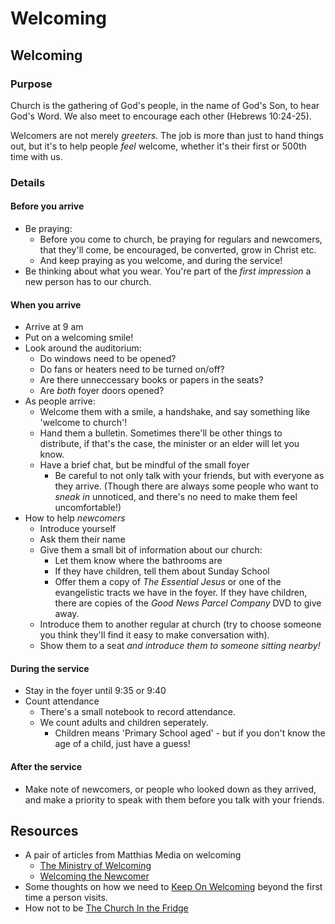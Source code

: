 # Welcoming

## Welcoming

### Purpose

Church is the gathering of God's people, in the name of God's Son, to hear God's Word. We also meet to encourage each other \(Hebrews 10:24-25\).

Welcomers are not merely _greeters_. The job is more than just to hand things out, but it's to help people _feel_ welcome, whether it's their first or 500th time with us.

### Details

#### Before you arrive

* Be praying:
  * Before you come to church, be praying for regulars and newcomers, that they'll come, be encouraged, be converted, grow in Christ etc.
  * And keep praying as you welcome, and during the service!
* Be thinking about what you wear. You're part of the _first impression_ a new person has to our church.

#### When you arrive

* Arrive at 9 am
* Put on a welcoming smile!
* Look around the auditorium:
  * Do windows need to be opened?
  * Do fans or heaters need to be turned on/off?
  * Are there unneccessary books or papers in the seats?
  * Are _both_ foyer doors opened?
* As people arrive:
  * Welcome them with a smile, a handshake, and say something like 'welcome to church'!
  * Hand them a bulletin. Sometimes there'll be other things to distribute, if that's the case, the minister or an elder will let you know.
  * Have a brief chat, but be mindful of the small foyer
    * Be careful to not only talk with your friends, but with everyone as they arrive. \(Though there are always some people who want to _sneak in_ unnoticed, and there's no need to make them feel uncomfortable!\)
* How to help _newcomers_
  * Introduce yourself
  * Ask them their name
  * Give them a small bit of information about our church:
    * Let them know where the bathrooms are
    * If they have children, tell them about Sunday School
    * Offer them a copy of _The Essential Jesus_ or one of the evangelistic tracts we have in the foyer. If they have children, there are copies of the _Good News Parcel Company_ DVD to give away.
  * Introduce them to another regular at church \(try to choose someone you think they'll find it easy to make conversation with\).
  * Show them to a seat _and introduce them to someone sitting nearby!_

#### During the service

* Stay in the foyer until 9:35 or 9:40
* Count attendance
  * There's a small notebook to record attendance.
  * We count adults and children seperately.
    * Children means 'Primary School aged' - but if you don't know the age of a child, just have a guess!

#### After the service

* Make note of newcomers, or people who looked down as they arrived, and make a priority to speak with them before you talk with your friends.

## Resources

* A pair of articles from Matthias Media on welcoming
    * [The Ministry of Welcoming](http://gotherefor.com/offer.php?intid=15305)
    * [Welcoming the Newcomer](http://gotherefor.com/offer.php?intid=14983)
* Some thoughts on how we need to [Keep On Welcoming](http://gotherefor.com/offer.php?intid=28873) beyond the first time a person visits.
* How not to be [The Church In the Fridge](https://sydneyanglicans.net/blogs/graceflow/the-church-in-the-fridge)

